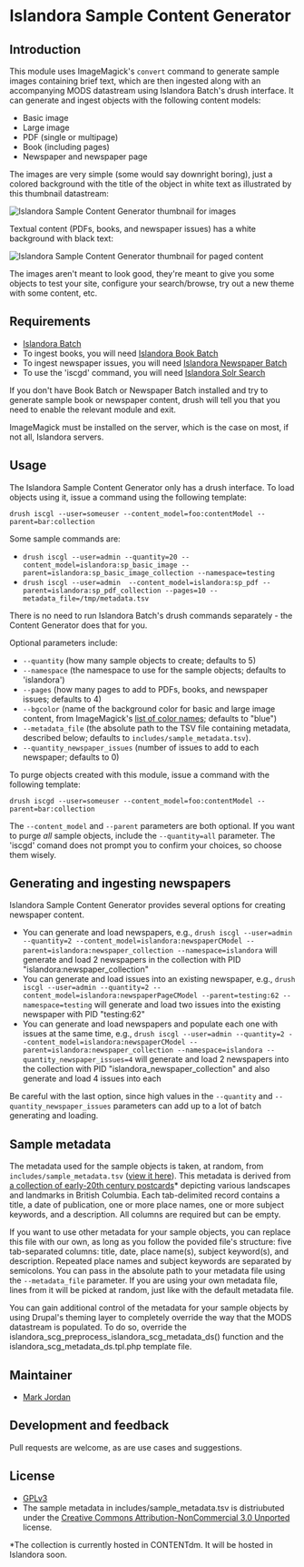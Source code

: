 # Islandora Sample Content Generator

## Introduction

This module uses ImageMagick's `convert` command to generate sample images containing brief text, which are then ingested along with an accompanying MODS datastream using Islandora Batch's drush interface. It can generate and ingest objects with the following content models:

* Basic image
* Large image
* PDF (single or multipage)
* Book (including pages)
* Newspaper and newspaper page

The images are very simple (some would say downright boring), just a colored background with the title of the object in white text as illustrated by this thumbnail datastream:

![Islandora Sample Content Generator thumbnail for images](https://dl.dropboxusercontent.com/u/1015702/linked_to/islandora_scg/islandora_scg_sample_tn.jpg)

Textual content (PDFs, books, and newspaper issues) has a white background with black text:

![Islandora Sample Content Generator thumbnail for paged content](https://dl.dropboxusercontent.com/u/1015702/linked_to/islandora_scg/islandora_scg_sample_tn_paged.jpg)

The images aren't meant to look good, they're meant to give you some objects to test your site, configure your search/browse, try out a new theme with some content, etc.

## Requirements

* [Islandora Batch](https://github.com/Islandora/islandora_batch)
* To ingest books, you will need [Islandora Book Batch](https://github.com/Islandora/islandora_book_batch)
* To ingest newspaper issues, you will need [Islandora Newspaper Batch](https://github.com/mjordan/islandora_newspaper_batch)
* To use the 'iscgd' command, you will need [Islandora Solr Search](https://github.com/Islandora/islandora_solr_search)

If you don't have Book Batch or Newspaper Batch installed and try to generate sample book or newspaper content, drush will tell you that you need to enable the relevant module and exit.

ImageMagick must be installed on the server, which is the case on most, if not all, Islandora servers.

## Usage

The Islandora Sample Content Generator only has a drush interface. To load objects using it, issue a command using the following template:

`drush iscgl --user=someuser --content_model=foo:contentModel --parent=bar:collection`

Some sample commands are:

* `drush iscgl --user=admin --quantity=20 --content_model=islandora:sp_basic_image --parent=islandora:sp_basic_image_collection --namespace=testing`
* `drush iscgl --user=admin  --content_model=islandora:sp_pdf --parent=islandora:sp_pdf_collection --pages=10 --metadata_file=/tmp/metadata.tsv`

There is no need to run Islandora Batch's drush commands separately - the Content Generator does that for you.

Optional parameters include:
* `--quantity` (how many sample objects to create; defaults to 5)
* `--namespace` (the namespace to use for the sample objects; defaults to 'islandora')
* `--pages` (how many pages to add to PDFs, books, and newspaper issues; defaults to 4)
* `--bgcolor` (name of the background color for basic and large image content, from ImageMagick's [list of color names](http://www.imagemagick.org/script/color.php); defaults to "blue")
* `--metadata_file` (the absolute path to the TSV file containing metadata, described below; defaults to `includes/sample_metadata.tsv`).
* `--quantity_newspaper_issues` (number of issues to add to each newspaper; defaults to 0)

To purge objects created with this module, issue a command with the following template:

`drush iscgd --user=someuser --content_model=foo:contentModel --parent=bar:collection`

The `--content_model` and `--parent` parameters are both optional. If you want to purge *all* sample objects, include the `--quantity=all` parameter. The 'iscgd' comand does not prompt you to confirm your choices, so choose them wisely.

## Generating and ingesting newspapers

Islandora Sample Content Generator provides several options for creating newspaper content.

* You can generate and load newspapers, e.g., `drush iscgl --user=admin --quantity=2 --content_model=islandora:newspaperCModel --parent=islandora:newspaper_collection --namespace=islandora` will generate and load 2 newspapers in the collection with PID "islandora:newspaper_collection"
* You can generate and load issues into an existing newspaper, e.g., `drush iscgl --user=admin --quantity=2 --content_model=islandora:newspaperPageCModel --parent=testing:62 --namespace=testing` will generate and load two issues into the existing newspaper with PID "testing:62"
* You can generate and load newspapers and populate each one with issues at the same time, e.g., `drush iscgl --user=admin --quantity=2 --content_model=islandora:newspaperCModel --parent=islandora:newspaper_collection --namespace=islandora --quantity_newspaper_issues=4` will generate and load 2 newspapers into the collection with PID "islandora_newspaper_collection" and also generate and load 4 issues into each

Be careful with the last option, since high values in the `--quantity` and `--quantity_newspaper_issues` parameters can add up to a lot of batch generating and loading.

## Sample metadata

The metadata used for the sample objects is taken, at random, from `includes/sample_metadata.tsv` ([view it here](https://github.com/mjordan/islandora_scg/blob/7.x/includes/sample_metadata.tsv)). This metadata is derived from [a collection of early-20th century postcards](http://content.lib.sfu.ca/cdm/landingpage/collection/bcp)* depicting various landscapes and landmarks in British Columbia. Each tab-delimited record contains a title, a date of publication, one or more place names, one or more subject keywords, and a description. All columns are required but can be empty.

If you want to use other metadata for your sample objects, you can replace this file with our own, as long as you follow the povided file's structure: five tab-separated columns: title, date, place name(s), subject keyword(s), and description. Repeated place names and subject keywords are separated by semicolons. You can pass in the absolute path to your metadata file using the `--metadata_file` parameter. If you are using your own metadata file, lines from it will be picked at random, just like with the default metadata file.

You can gain additional control of the metadata for your sample objects by using Drupal's theming layer to completely override the way that the MODS datastream is populated. To do so, override the islandora_scg_preprocess_islandora_scg_metadata_ds() function and the islandora_scg_metadata_ds.tpl.php template file.

## Maintainer

* [Mark Jordan](https://github.com/mjordan)

## Development and feedback

Pull requests are welcome, as are use cases and suggestions.

## License

* [GPLv3](http://www.gnu.org/licenses/gpl-3.0.txt)
* The sample metadata in includes/sample_metadata.tsv is distriubuted under the [Creative Commons Attribution-NonCommercial 3.0 Unported](http://creativecommons.org/licenses/by-nc/3.0/legalcode) license.

*The collection is currently hosted in CONTENTdm. It will be hosted in Islandora soon.
